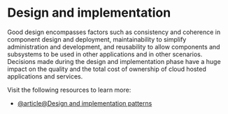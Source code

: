 # Design and implementation

Good design encompasses factors such as consistency and coherence in component design and deployment, maintainability to simplify administration and development, and reusability to allow components and subsystems to be used in other applications and in other scenarios. Decisions made during the design and implementation phase have a huge impact on the quality and the total cost of ownership of cloud hosted applications and services.

Visit the following resources to learn more:

- [@article@Design and implementation patterns](https://docs.microsoft.com/en-us/azure/architecture/patterns/category/design-implementation)
